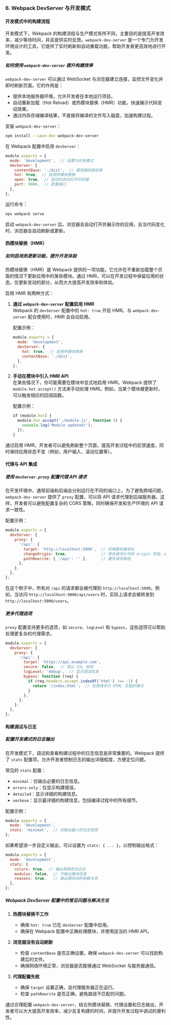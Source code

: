 ### 6. **Webpack DevServer 与开发模式**

#### **开发模式中的构建流程**

开发模式下，Webpack 的构建流程与生产模式有所不同，主要目的是提高开发效率，减少等待时间，并且提供实时反馈。`webpack-dev-server` 是一个专门为开发环境设计的工具，它提供了实时刷新和自动重载功能，帮助开发者更高效地进行开发。

##### **如何使用 `webpack-dev-server` 提升构建效率**

`webpack-dev-server` 可以通过 WebSocket 与浏览器建立连接，监控文件变化并即时刷新页面。它的作用是：

- 提供本地服务器环境，允许开发者在本地运行项目。
- 自动重新加载（Hot Reload）或热模块替换（HMR）功能，快速展示代码变动效果。
- 通过内存存储编译结果，不直接将编译的文件写入磁盘，加速构建过程。

安装 `webpack-dev-server`：

```bash
npm install --save-dev webpack-dev-server
```

在 Webpack 配置中启用 `devServer`：

```js
module.exports = {
  mode: 'development',  // 设置为开发模式
  devServer: {
    contentBase: './dist',  // 服务器的根目录
    hot: true,  // 启用热模块替换
    open: true,  // 启动时自动打开浏览器
    port: 9000,  // 配置端口
  },
};
```

运行命令：

```bash
npx webpack serve
```

启动 `webpack-dev-server` 后，浏览器会自动打开并展示你的应用，且当代码变化时，浏览器会自动刷新或更新。

#### **热模块替换（HMR）**

##### **如何启用热更新功能，提升开发体验**

热模块替换（HMR）是 Webpack 提供的一项功能，它允许在不重新加载整个页面的情况下更新应用中的某些模块。通过 HMR，可以在开发过程中保留应用的状态，仅更新变动的部分，从而大大提高开发效率和体验。

启用 HMR 有两种方式：

1. **通过 `webpack-dev-server` 配置启用 HMR**  
   Webpack 的 `devServer` 配置中的 `hot: true` 开启 HMR。与 `webpack-dev-server` 配合使用时，HMR 会自动启用。

   配置示例：

   ```js
   module.exports = {
     mode: 'development',
     devServer: {
       hot: true,  // 启用热模块替换
       contentBase: './dist',
     },
   };
   ```

2. **手动在模块中引入 HMR API**  
   在某些情况下，你可能需要在模块中显式地启用 HMR。Webpack 提供了 `module.hot.accept()` 方法来手动处理 HMR。例如，当某个模块被更新时，可以触发相应的回调函数。

   配置示例：

   ```js
   if (module.hot) {
     module.hot.accept('./module.js', function () {
       console.log('Module updated!');
     });
   }
   ```

通过启用 HMR，开发者可以避免刷新整个页面，提高开发过程中的反馈速度，同时保持应用状态不变（例如，用户输入、滚动位置等）。

#### **代理与 API 集成**

##### **使用 `devServer.proxy` 配置代理 API 请求**

在开发环境中，通常前端和后端会分别运行在不同的端口上，为了避免跨域问题，`webpack-dev-server` 提供了 `proxy` 配置，可以将 API 请求代理到后端服务器。这样，开发者可以避免配置复杂的 CORS 策略，同时确保开发和生产环境的 API 请求一致性。

配置示例：

```js
module.exports = {
  devServer: {
    proxy: {
      '/api': {
        target: 'http://localhost:5000',  // 后端服务器地址
        changeOrigin: true,               // 修改请求头中的 origin 字段，避免跨域
        pathRewrite: { '/api': '' },      // 重写请求路径
      },
    },
  },
};
```

在这个例子中，所有对 `/api` 的请求都会被代理到 `http://localhost:5000`，例如，当访问 `http://localhost:9000/api/users` 时，实际上请求会被转发到 `http://localhost:5000/users`。

##### **更多代理选项**

`proxy` 配置支持更多的选项，如 `secure`、`logLevel` 和 `bypass`，这些选项可以帮助处理更复杂的代理需求。

```js
module.exports = {
  devServer: {
    proxy: {
      '/api': {
        target: 'https://api.example.com',
        secure: false,  // 禁止 SSL 校验
        logLevel: 'debug',  // 显示调试信息
        bypass: function (req) {
          if (req.headers.accept.indexOf('html') !== -1) {
            return '/index.html';  // 处理请求为 HTML 页面的情况
          }
        },
      },
    },
  },
};
```

#### **构建调试与日志**

##### **配置开发模式的日志输出**

在开发模式下，调试和查看构建过程中的日志信息是非常重要的。Webpack 提供了 `stats` 配置项，允许开发者控制日志的输出详细程度，方便定位问题。

常见的 `stats` 配置：

- `minimal`：仅输出必要的日志信息。
- `errors-only`：仅显示构建错误。
- `detailed`：显示详细的构建信息。
- `verbose`：显示最详细的构建信息，包括编译过程中的所有细节。

配置示例：

```js
module.exports = {
  mode: 'development',
  stats: 'minimal',  // 仅输出最小的日志信息
};
```

如果希望进一步自定义输出，可以设置为 `stats: { ... }`，以控制输出格式：

```js
module.exports = {
  mode: 'development',
  stats: {
    colors: true,  // 输出带颜色的日志
    modules: false,  // 不输出模块信息
    reasons: true,   // 输出模块间的依赖关系
  },
};
```

##### **Webpack DevServer 配置中的常见问题与解决方法**

1. **热模块替换不工作**
   - 确保 `hot: true` 已在 `devServer` 配置中启用。
   - 确保在 Webpack 配置中正确处理模块，并使用适当的 HMR API。

2. **浏览器没有自动刷新**
   - 检查 `contentBase` 是否正确设置，确保 `webpack-dev-server` 可以找到构建后的文件。
   - 确保网络环境正常，浏览器是否能够通过 WebSocket 与服务器通信。

3. **代理配置失败**
   - 确保 `target` 设置正确，且代理服务器正在运行。
   - 检查 `pathRewrite` 是否正确，避免路径不匹配的问题。

通过合理配置 `webpack-dev-server`，结合热模块替换、代理设置和日志输出，开发者可以大大提高开发效率，减少反复构建的时间，并提升开发过程中调试的便利性。
